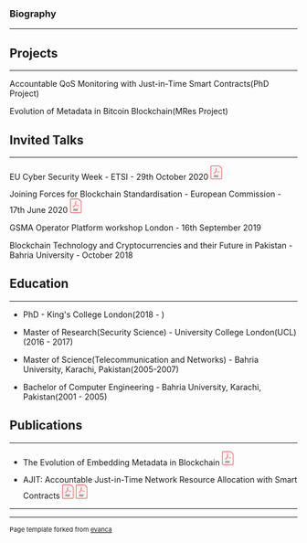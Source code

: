 
### Biography
---

## Projects 
---
Accountable QoS Monitoring with Just-in-Time Smart Contracts(PhD Project)

Evolution of Metadata in Bitcoin Blockchain(MRes Project)




## Invited Talks
---
EU Cyber Security Week - ETSI - 29th October 2020 <a href="//github.com/ToobaF/talks/raw/main/EU_cybersecurityweek.pdf" class="image fit"><img src="images/pdf.png" alt="Slides" width="20"></a>

 Joining Forces for Blockchain Standardisation - European Commission - 17th June 2020 <a href="//github.com/ToobaF/talks/raw/main/ec.pdf" class="image fit"><img src="images/pdf.png" alt="Slides" width="20"></a>

GSMA Operator Platform workshop London - 16th September 2019

Blockchain Technology and Cryptocurrencies and their Future in Pakistan - Bahria University - October 2018



## Education
---
- PhD - King's College London(2018 - )

- Master of Research(Security Science) - University College London(UCL)(2016 - 2017)

- Master of Science(Telecommunication and Networks) - Bahria University, Karachi, Pakistan(2005-2007)

- Bachelor of Computer Engineering - Bahria University, Karachi, Pakistan(2001 - 2005)


## Publications
---
<!-- - [The Evolution of Embedding Metadata in Blockchain](https://arxiv.org/abs/1806.06738)-->
- The Evolution of Embedding Metadata in Blockchain <a href="https://arxiv.org/abs/1806.06738" class="image fit"><img src="images/pdf.png" alt="The Evolution of Embedding Metadata in Blockchain" width="20"></a> 
  
- AJIT: Accountable Just-in-Time Network Resource Allocation with Smart Contracts <a href="//github.com/ToobaF/publications/raw/main/AJIT.pdf" class="image fit"><img src="images/pdf.png" alt="Paper" width="20"></a> <a href="//github.com/ToobaF/talks/raw/main/MobiArch.pdf" class="image fit"><img src="images/pdf.png" alt="Slides" width="20"></a>
<!-- - [AJIT: Accountable Just-in-Time Network Resource Allocation
with Smart Contracts](/pdf/AJIT.pdf) -->

---




---
<p style="font-size:11px">Page template forked from <a href="https://github.com/evanca/quick-portfolio">evanca</a></p>
<!-- Remove above link if you don't want to attibute -->
